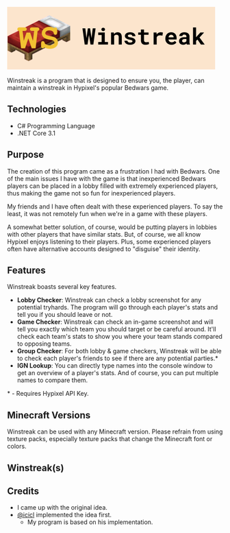 ![Winstreak Intro](https://github.com/ewang2002/Winstreak.NET/blob/master/ws_github.png)

Winstreak is a program that is designed to ensure you, the player, can maintain a winstreak in Hypixel's popular Bedwars game.

## Technologies
- C# Programming Language
- .NET Core 3.1 

## Purpose
The creation of this program came as a frustration I had with Bedwars. One of the main issues I have with the game is that inexperienced Bedwars players can be placed in a lobby filled with extremely experienced players, thus making the game not so fun for inexperienced players.

My friends and I have often dealt with these experienced players. To say the least, it was not remotely fun when we're in a game with these players. 

A somewhat better solution, of course, would be putting players in lobbies with other players that have similar stats. But, of course, we all know Hypixel enjoys listening to their players. Plus, some experienced players often have alternative accounts designed to "disguise" their identity. 

## Features
Winstreak boasts several key features.
- **Lobby Checker**: Winstreak can check a lobby screenshot for any potential tryhards. The program will go through each player's stats and tell you if you should leave or not.
- **Game Checker**: Winstreak can check an in-game screenshot and will tell you exactly which team you should target or be careful around. It'll check each team's stats to show you where your team stands compared to opposing teams.
- **Group Checker**: For both lobby & game checkers, Winstreak will be able to check each player's friends to see if there are any potential parties.*
- **IGN Lookup**: You can directly type names into the console window to get an overview of a player's stats. And of course, you can put multiple names to compare them.

\* - Requires Hypixel API Key.

## Minecraft Versions
Winstreak can be used with any Minecraft version. Please refrain from using texture packs, especially texture packs that change the Minecraft font or colors. 

## Winstreak(s)


## Credits
- I came up with the original idea.
- [@icicl](https://github.com/icicl/) implemented the idea first. 
	- My program is based on his implementation. 